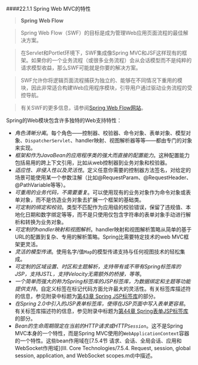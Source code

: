 ####22.1.1 Spring Web MVC的特性

>**Spring Web Flow**

>Spring Web Flow（SWF）的目标是成为管理Web应用页面流程的最佳解决方案。

>在Servlet和Portlet环境下，SWF集成像Spring MVC和JSF这样现有的框架。如果你的一个业务流程（或很多业务流程）会从会话模型而不是纯粹的请求模型收益，那么SWF可能就是你要的解决方案。

>SWF允许你将逻辑页面流程捕获为独立的、能够在不同情况下重用的模块，因此非常适合构建Web应用程序模块，引导用户通过驱动业务流程的受控导航。

>有关SWF的更多信息，请参阅[Spring Web Flow网站](http://projects.spring.io/spring-webflow/)。

Spring的Web模块包含许多独特的Web支持特性：

- *角色清晰分离*。每个角色——控制器、校验器、命令对象、表单对象、模型对象、`DispatcherServlet`、handler映射、视图解析器等等——都由专门的对象来实现。
- *框架和作为JavaBean的应用程序类的强大而直接的配置能力*。这种配置能力包括易用的跨上下文引用，比如从web控制器到业务对象和校验器。
- *适应性、非侵入性以及灵活性*。定义任意你需要的控制器方法签名，对给定的场景可能使用某一个参数注解（比如@RequestParam、@RequestHeader、@PathVariable等等）。
- *可重用的业务代码，不需要重复*。可以使用现有的业务对象作为命令对象或表单对象，而不是仿造业务对象去扩展一个框架的基础类。
- *可定制的绑定和校验*。类型不匹配作为应用级的校验错误，保留了违规值、本地化日期和数字绑定等等，而不是只使用仅包含字符串的表单对象手动进行解析和转换为业务对象。
- *可定制的handler映射和视图解析*。handler映射和视图解析策略从简单的基于URL的配置到复杂、专用的解析策略。Spring比需要特定技术的web MVC框架更灵活。
- *灵活的模型传递*。使用名字/值`Map`的模型传递支持与任何视图技术的轻松集成。
- *可定制的区域设置、时区和主题解析，支持带有或不带有Spring标签库的JSP，支持JSTL，支持Velocity无需额外的桥接，等等*。
- *一个简单而强大的称为Spring标签库的JSP标签库，为数据绑定和主题等功能提供支持*。自定义标签在标记代码方面允许最大的灵活性。有关标签库描述符的信息，参见附录中标题为[第43章 Spring JSP标签库]()的部分。
- *在Spring 2.0中引入的JSP表单标签库，使得在JSP页面中写入表单更容易*。有关标签库描述符的信息，参见附录中标题为[第44章 Spring表单JSP标签库]()的部分。
- *Bean的生命周期限定在当前的HTTP请求或HTTP`Session`*。这不是Spring MVC本身的一个特性，而是Spring MVC使用的`WebApplicationContext`容器的一个特性。这些bean作用域在[7.5.4节 请求、会话、全局会话、应用和WebSocket作用域](III. Core Technologies/7.5.4. Request, session, global session, application, and WebSocket scopes.md)中描述。
